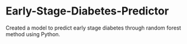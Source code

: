 # Early-Stage-Diabetes-Predictor
Created a model to predict early stage diabetes through random forest method using Python. 
